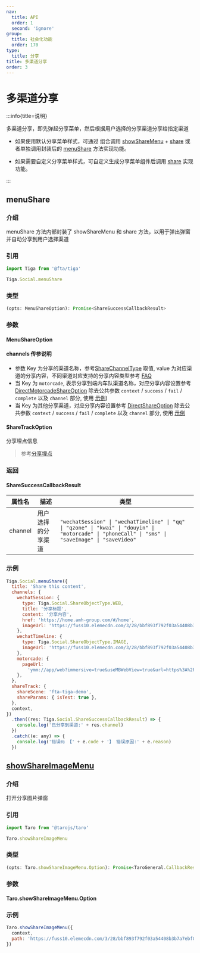 ```yaml
---
nav:
  title: API
  order: 1
  second: 'ignore'
group:
  title: 社会化功能
  order: 170
type:
  title: 分享
title: 多渠道分享
order: 3
---
```


# 多渠道分享

:::info{title=说明}

多渠道分享，即先弹起分享菜单，然后根据用户选择的分享渠道分享给指定渠道

- 如果使用默认分享菜单样式，可通过 组合调用 [showShareMenu](./showShareMenu.md) + [share](./share.md) 或者单独调用封装后的 [menuShare](#menushare) 方法实现功能。

- 如果需要自定义分享菜单样式，可自定义生成分享菜单组件后调用 [share](./share.md) 实现功能。

:::

## menuShare

<Platform name="social" version="1.3.0"></Platform>

### 介绍

menuShare 方法内部封装了 showShareMenu 和 share 方法，以用于弹出弹窗并自动分享到用户选择渠道

### 引用

```jsx | pure
import Tiga from '@fta/tiga'

Tiga.Social.menuShare
```

### 类型

```jsx | pure
(opts: MenuShareOption): Promise<ShareSuccessCallbackResult>
```

### 参数

#### MenuShareOption

<API id='Social_MenuShareOption'></API>

#### channels 传参说明

- 参数 Key 为分享的渠道名称，参考[ShareChannelType](./share#sharechanneltype) 取值, value 为对应渠道的分享内容，不同渠道对应支持的分享内容类型参考 [FAQ](./share?tab=FAQ#2-目前-app-内分享渠道分别支持分享哪些内容类型)
- 当 Key 为 `motorcade`, 表示分享到端内车队渠道名称，对应分享内容设置参考[DirectMotorcadeShareOption](./share#directmotorcadeshareoption) 除去公共参数 `context` / `success` / `fail` / `complete` 以及 `channel` 部分, 使用 [示例](#示例))
- 当 Key 为其他分享渠道，对应分享内容设置参考 [DirectShareOption](./share#directshareoption) 除去公共参数 `context` / `success` / `fail` / `complete` 以及 `channel` 部分, 使用 [示例](#示例)

#### ShareTrackOption

分享埋点信息

> 参考[分享埋点](https://dt.amh-group.com/#/metadata/bury-point-management/element-management/1912811)

<API id='Social_ShareTrackOption'></API>

### 返回

#### ShareSuccessCallbackResult

| 属性名  | 描述               | 类型                                                                                                                                                |
| ------- | ------------------ | --------------------------------------------------------------------------------------------------------------------------------------------------- |
| channel | 用户选择的分享渠道 | `"wechatSession" \| "wechatTimeline" \| "qq" \| "qzone" \| "kwai" \| "douyin" \| "motorcade" \| "phoneCall" \| "sms" \| "saveImage" \| "saveVideo"` |

### 示例

```jsx | pure
Tiga.Social.menuShare({
  title: 'Share this content',
  channels: {
    wechatSession: {
      type: Tiga.Social.ShareObjectType.WEB,
      title: '分享标题',
      content: '分享内容',
      href: 'https://home.amh-group.com/#/home',
      imageUrl: 'https://fuss10.elemecdn.com/3/28/bbf893f792f03a54408b3b7a7ebf0jpeg.jpeg',
    },
    wechatTimeline: {
      type: Tiga.Social.ShareObjectType.IMAGE,
      imageUrl: 'https://fuss10.elemecdn.com/3/28/bbf893f792f03a54408b3b7a7ebf0jpeg.jpeg',
    },
    motorcade: {
      pageUrl:
        'ymm://app/web?immersive=true&useMBWebView=true&url=https%3A%2F%2Fstatic.ymm56.com%2Fmicroweb%2F%23%2Fmw-fleet%2FfleetSlect%2Findex%3Fselect%3D1%2526content%253Dxxxx',
    },
  },
  shareTrack: {
    shareScene: 'fta-tiga-demo',
    shareParams: { isTest: true },
  },
  context,
})
  .then((res: Tiga.Social.ShareSuccessCallbackResult) => {
    console.log('已分享到渠道:' + res.channel)
  })
  .catch((e: any) => {
    console.log('错误码 【' + e.code + '】 错误原因:' + e.reason)
  })
```

## [showShareImageMenu](https://taro-docs.jd.com/docs/apis/share/showShareImageMenu)

<Platform name="social" version="1.1.0"></Platform>

### 介绍

打开分享图片弹窗

### 引用

```jsx | pure
import Taro from '@tarojs/taro'

Taro.showShareImageMenu
```

### 类型

```jsx | pure
(opts: Taro.showShareImageMenu.Option): Promise<TaroGeneral.CallbackResult>
```

### 参数

#### Taro.showShareImageMenu.Option

<API id='Social_TaroShowShareImageMenuOption'></API>

### 示例

```javascript
Taro.showShareImageMenu({
  context,
  path: 'https://fuss10.elemecdn.com/3/28/bbf893f792f03a54408b3b7a7ebf0jpeg.jpeg',
})
```

